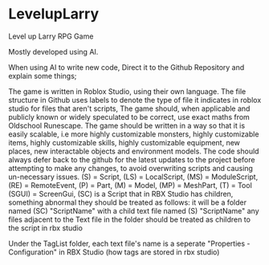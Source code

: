 # LevelupLarry
 Level up Larry RPG Game



Mostly developed using AI.

When using AI to write new code, Direct it to the Github Repository and explain some things;


The game is written in Roblox Studio, using their own language.
The file structure in Github uses labels to denote the type of file it indicates in roblox studio for files that aren't scripts, 
The game should, when applicable and publicly known or widely speculated to be correct, use exact maths from Oldschool Runescape.
The game should be written in a way so that it is easily scalable, i.e more highly customizable monsters, highly customizable items, highly customizable skills, highly customizable equipment, new places, new interactable objects and environment models.
The code should always defer back to the github for the latest updates to the project before attempting to make any changes, to avoid overwriting scripts and causing un-necessary issues.
(S) = Script, (LS) = LocalScript, (MS) = ModuleScript, (RE) = RemoteEvent, 
(P) = Part, (M) = Model, (MP) = MeshPart, (T) = Tool (SGUI) = ScreenGui, (SC) is a Script that in RBX Studio has children, something abnormal they should be treated as follows: it will be a folder named (SC) "ScriptName" with a child text file named (S) "ScriptName" any files adjacent to the Text file in the folder should be treated as children to the script in rbx studio

Under the TagList folder, each text file's name is a seperate "Properties - Configuration" in RBX Studio (how tags are stored in rbx studio) 

